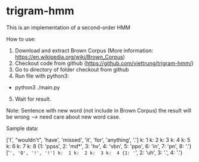 # trigram-hmm
This is an implementation of a second-order HMM

How to use:

1. Download and extract Brown Corpus (More information: https://en.wikipedia.org/wiki/Brown_Corpus)
2. Checkout code from github (https://github.com/viettrung/trigram-hmm/)
3. Go to directory of folder checkout from github
4. Run file with python3: 
 - python3 ./main.py
5. Wait for result.

Note: Sentence with new word (not include in Brown Corpus) the result will be wrong 
--> need care about new word case.

Sample data: 

['I', "wouldn't", 'have', 'missed', 'it', 'for', 'anything', '.']
k:  1
k:  2
k:  3
k:  4
k:  5
k:  6
k:  7
k:  8
{1: 'ppss', 2: 'md*', 3: 'hv', 4: 'vbn', 5: 'ppo', 6: 'in', 7: 'pn', 8: '.'}
['``', 'O', '!', '!']
k:  1
k:  2
k:  3
k:  4
{1: '``', 2: 'uh', 3: '.', 4: '.'}

